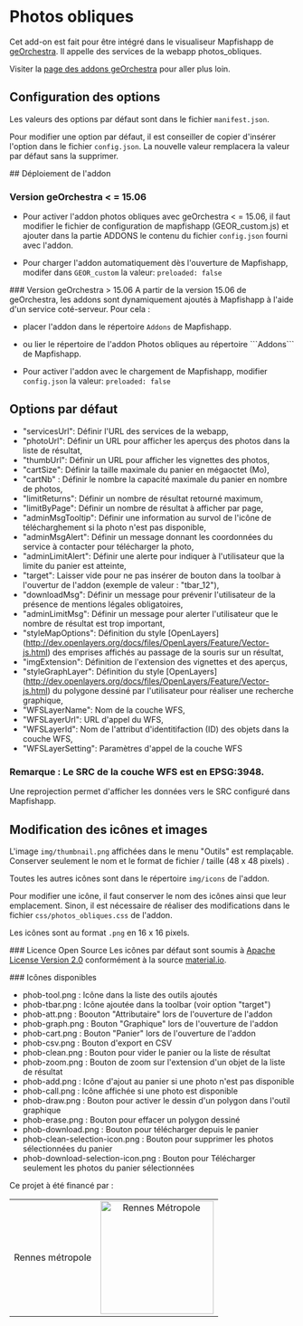 Photos obliques
===============  

Cet add-on est fait pour être intégré dans le visualiseur Mapfishapp de [geOrchestra](https://github.com/georchestra/georchestra). Il appelle des services de la webapp photos_obliques.

Visiter la [page des addons geOrchestra](https://github.com/GFI-Informatique/georchestra/tree/master/mapfishapp/src/main/webapp/app/addons/) pour aller plus loin.


## Configuration des options

Les valeurs des options par défaut sont dans le fichier ```manifest.json```.

Pour modifier une option par défaut, il est conseiller de copier d'insérer l'option dans le fichier ```config.json```. La nouvelle valeur remplacera la valeur par défaut sans la supprimer.



## Déploiement de l'addon

### Version geOrchestra < = 15.06

* Pour activer l'addon photos obliques avec geOrchestra < = 15.06, il faut modifier le fichier de configuration de mapfishapp (GEOR_custom.js) et ajouter dans la partie ADDONS le contenu du fichier ```config.json``` fourni avec l'addon.

* Pour charger l'addon automatiquement dès l'ouverture de Mapfishapp, modifer dans ```GEOR_custom```  la valeur:
	 ```preloaded: false```

### Version geOrchestra > 15.06
A partir de la version 15.06 de geOrchestra, les addons sont dynamiquement ajoutés à Mapfishapp à l'aide d'un service coté-serveur. Pour cela : 

* placer l'addon dans le répertoire ```Addons``` de Mapfishapp. 

* ou lier le répertoire de l'addon Photos obliques au répertoire ```Addons``̀  de Mapfishapp.

* Pour activer l'addon avec le chargement de Mapfishapp, modifier ```config.json``` la valeur:
	```preloaded: false```



## Options par défaut
* "servicesUrl": Définir l'URL des services de la webapp,
* "photoUrl": Définir un URL pour afficher les aperçus  des photos dans la liste de résultat,
* "thumbUrl": Définir un URL pour afficher les vignettes des photos,
* "cartSize": Définir la taille maximale du panier en mégaoctet (Mo),
* "cartNb" : Définir le nombre la capacité maximale du panier en nombre de photos,
* "limitReturns": Définir un nombre de résultat retourné maximum,
* "limitByPage": Définir un nombre de résultat à afficher par page,
* "adminMsgTooltip": Définir une information au survol de l'icône de télécharghement si la photo n'est pas disponible,
* "adminMsgAlert": Définir un message donnant les coordonnées du service à contacter pour télécharger la photo,
* "adminLimitAlert": Définir une alerte pour indiquer à l'utilisateur que la limite du panier est atteinte,
* "target": Laisser vide pour ne pas insérer de bouton dans la toolbar à l'ouvertur de l'addon (exemple de valeur : "tbar_12"),
* "downloadMsg": Définir un message pour prévenir l'utilisateur de la présence de mentions légales obligatoires,
* "adminLimitMsg": Définir un message pour alerter l'utilisateur que le nombre de résultat est trop important,
* "styleMapOptions": Définition du style [OpenLayers] (http://dev.openlayers.org/docs/files/OpenLayers/Feature/Vector-js.html) des emprises affichés au passage de la souris sur un résultat,           
* "imgExtension": Définition de l'extension des vignettes et des aperçus,
* "styleGraphLayer": Définition du style [OpenLayers] (http://dev.openlayers.org/docs/files/OpenLayers/Feature/Vector-js.html) du polygone dessiné par l'utilisateur pour réaliser une recherche graphique,
* "WFSLayerName": Nom de la couche WFS,
* "WFSLayerUrl": URL d'appel du WFS,
* "WFSLayerId": Nom de l'attribut d'identitifaction (ID) des objets dans la couche WFS,
* "WFSLayerSetting": Paramètres d'appel de la couche WFS

### Remarque : Le SRC de la couche WFS est en EPSG:3948. 
Une reprojection permet d'afficher les données vers le SRC configuré dans Mapfishapp.


## Modification des icônes et images
L'image ```img/thumbnail.png```  affichées dans le menu "Outils" est remplaçable. Conserver seulement le nom et le format de fichier / taille (48 x 48 pixels) .

Toutes les autres icônes sont dans le répertoire ```img/icons``` de l'addon.

Pour modifier une icône, il faut conserver le nom des icônes ainsi que leur emplacement. Sinon, il est nécessaire de réaliser des modifications dans le fichier  ```css/photos_obliques.css``` de l'addon.

Les icônes sont au format ```.png```  en 16 x 16 pixels. 

### Licence Open Source
Les icônes par défaut sont soumis à [Apache License Version 2.0](https://github.com/google/material-design-icons/blob/master/LICENSE) conformément à la source [material.io](https://material.io/icons/).  


### Icônes disponibles
* phob-tool.png : Icône dans la liste des outils ajoutés
* phob-tbar.png : Icône ajoutée dans la toolbar (voir option "target")
* phob-att.png : Boouton "Attributaire" lors de l'ouverture de l'addon
* phob-graph.png : Bouton "Graphique" lors de l'ouverture de l'addon
* phob-cart.png : Bouton "Panier" lors de l'ouverture de l'addon
* phob-csv.png :  Bouton d'export en CSV
* phob-clean.png : Bouton pour vider le panier ou la liste de résultat
* phob-zoom.png : Bouton de zoom sur l'extension d'un objet de la liste de résultat
* phob-add.png : Icône d'ajout au panier si une photo n'est pas disponible
* phob-call.png : Icône affichée si une photo est disponible
* phob-draw.png : Bouton pour activer le dessin d'un polygon dans l'outil graphique
* phob-erase.png : Bouton pour effacer un polygon dessiné 
* phob-download.png : Bouton pour télécharger depuis le panier
* phob-clean-selection-icon.png : Bouton pour supprimer les photos sélectionnées du panier
* phob-download-selection-icon.png : Bouton pour Télécharger seulement les photos du panier sélectionnées



Ce projet à été financé par :

<table>
    <tbody>
         <tr>
             <td>Rennes métropole</td>
            <td align="center"><img src="https://cloud.githubusercontent.com/assets/6370443/13951133/407ee162-f02f-11e5-8c70-a7b6cff7ba43.jpg" width="200" alt = "Rennes Métropole"></td>
        </tr>        
    </tbody>
</table>
